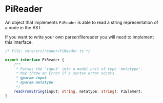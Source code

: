 
#  PiReader

An object that implements `PiReader` is able to read a string representation of a node in the AST.

If you want to write your own parser/filereader you will need to implement this interface.


```ts
/* File: core/src/reader/PiReader.ts */

export interface PiReader {
	/**
	 * Parses the 'input' into a model unit of type 'metatype'.
	 * May throw an Error if a syntax error occurs.
	 * @param input
	 * @param metatype
	 */
	readFromString(input: string, metatype: string): PiElement;
}
```
